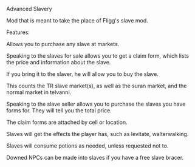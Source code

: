 Advanced Slavery

Mod that is meant to take the place of Fligg's slave mod.

Features:

Allows you to purchase any slave at markets.

Speaking to the slaves for sale allows you to get a claim form, which lists the price and information about the slave.

If you bring it to the slaver, he will allow you to buy the slave. 

This counts the TR slave market(s), as well as the suran market, and the normal market in telvanni.

Speaking to the slave seller allows you to purchase the slaves you have forms for. They will tell you the total price.

The claim forms are attached by cell or location.

Slaves will get the effects the player has, such as levitate, walterwalking.

Slaves will consume potions as needed, unless requested not to.

Downed NPCs can be made into slaves if you have a free slave bracer.